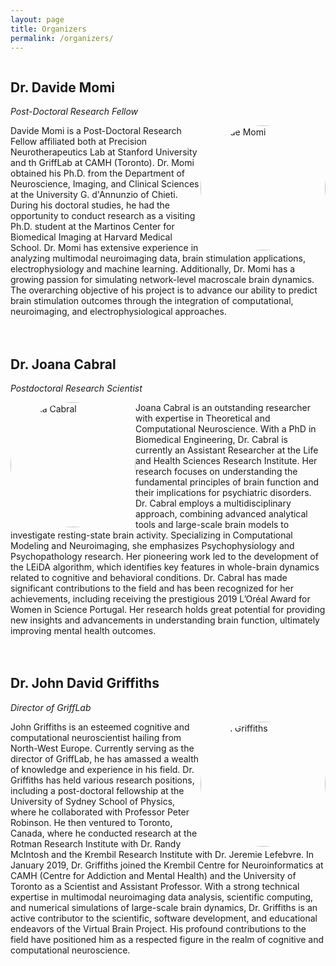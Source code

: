 ```yaml
---
layout: page
title: Organizers
permalink: /organizers/
---
```

<div style="display: flex; margin-bottom: 20px;">
  <div>
    <h2><strong>Dr. Davide Momi</strong></h2>
    <p><em>Post-Doctoral Research Fellow</em></p>
    <img src="{{ site.baseurl }}/_images/pp/Davide_Momi.jpg" alt="Davide Momi" style="width: 200px; height: 200px; border-radius: 50%; float: right;">
    <p>Davide Momi is a Post-Doctoral Research Fellow affiliated both at Precision Neurotherapeutics Lab at Stanford University and th GriffLab at CAMH (Toronto). Dr. Momi obtained his Ph.D. from the Department of Neuroscience, Imaging, and Clinical Sciences at the University G. d'Annunzio of Chieti. During his doctoral studies, he had the opportunity to conduct research as a visiting Ph.D. student at the Martinos Center for Biomedical Imaging at Harvard Medical School. Dr. Momi has extensive experience in analyzing multimodal neuroimaging data, brain stimulation applications, electrophysiology and machine learning. Additionally, Dr. Momi has a growing passion for simulating network-level macroscale brain dynamics. The overarching objective of his project is to advance our ability to predict brain stimulation outcomes through the integration of computational, neuroimaging, and electrophysiological approaches.</p>
  </div>
  <div>
  </div>
</div>

<div style="display: flex; margin-bottom: 20px;">
  <div>
    <h2><strong>Dr. Joana Cabral</strong></h2>
    <p><em>Postdoctoral Research Scientist</em></p>
    <img src="{{ site.baseurl }}/_images/pp/Joana_Cabral.jpg" alt="Joana Cabral" style="width: 200px; height: 200px; border-radius: 50%; float: left;">
    <p>Joana Cabral is an outstanding researcher with expertise in Theoretical and Computational Neuroscience. With a PhD in Biomedical Engineering, Dr. Cabral is currently an Assistant Researcher at the Life and Health Sciences Research Institute. Her research focuses on understanding the fundamental principles of brain function and their implications for psychiatric disorders. Dr. Cabral employs a multidisciplinary approach, combining advanced analytical tools and large-scale brain models to investigate resting-state brain activity. Specializing in Computational Modeling and Neuroimaging, she emphasizes Psychophysiology and Psychopathology research. Her pioneering work led to the development of the LEiDA algorithm, which identifies key features in whole-brain dynamics related to cognitive and behavioral conditions.
    Dr. Cabral has made significant contributions to the field and has been recognized for her achievements, including receiving the prestigious 2019 L’Oréal Award for Women in Science Portugal. Her research holds great potential for providing new insights and advancements in understanding brain function, ultimately improving mental health outcomes.</p>
  </div>
  <div>
  </div>
</div>

<div style="display: flex; margin-bottom: 20px;">
  <div>
    <h2><strong>Dr. John David Griffiths</strong></h2>
    <p><em>Director of GriffLab</em></p>
    <img src="{{ site.baseurl }}/_images/pp/John_Griffiths.jpg" alt="John Griffiths" style="width: 200px; height: 200px; border-radius: 50%; float: right;">
    <p>John Griffiths is an esteemed cognitive and computational neuroscientist hailing from North-West Europe. Currently serving as the director of GriffLab, he has amassed a wealth of knowledge and experience in his field. Dr. Griffiths has held various research positions, including a post-doctoral fellowship at the University of Sydney School of Physics, where he collaborated with Professor Peter Robinson. He then ventured to Toronto, Canada, where he conducted research at the Rotman Research Institute with Dr. Randy McIntosh and the Krembil Research Institute with Dr. Jeremie Lefebvre. In January 2019, Dr. Griffiths joined the Krembil Centre for Neuroinformatics at CAMH (Centre for Addiction and Mental Health) and the University of Toronto as a Scientist and Assistant Professor. With a strong technical expertise in multimodal neuroimaging data analysis, scientific computing, and numerical simulations of large-scale brain dynamics, Dr. Griffiths is an active contributor to the scientific, software development, and educational endeavors of the Virtual Brain Project. His profound contributions to the field have positioned him as a respected figure in the realm of cognitive and computational neuroscience.</p>
  </div>
  <div>
  </div>
</div>
